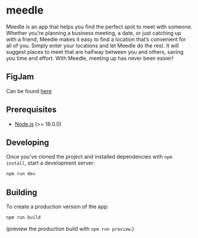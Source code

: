 # meedle

Meedle is an app that helps you find the perfect spot to meet with someone. Whether you’re planning a business meeting, a date, or just catching up with a friend, Meedle makes it easy to find a location that’s convenient for all of you. Simply enter your locations and let Meedle do the rest. It will suggest places to meet that are halfway between you and others, saving you time and effort. With Meedle, meeting up has never been easier!
## FigJam
Can be found [here](https://www.figma.com/file/nI3QZUTyWXFIpjcsXKlzU7/Meedle?type=whiteboard&node-id=0%3A1&t=x6NBji9nX9nfQzVt-1)

## Prerequisites

- [Node.js](https://nodejs.org/de) (>= 18.0.0)

## Developing

Once you've cloned the project and installed dependencies with `npm install`, start a development server:

```bash
npm run dev
```

## Building

To create a production version of the app:

```bash
npm run build
```

(preview the production build with `npm run preview`.)
